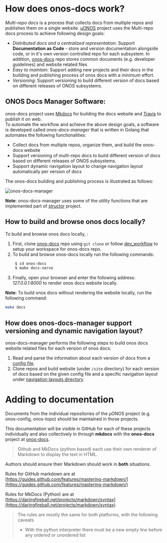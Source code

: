 # How does onos-docs work? 
*Multi-repo docs* is a process that collects docs from multiple repos and publishes them on a single website. 
[µONOS](https://github.com/onosproject) project uses the Multi-repo docs process to achieve following design goals:

- *Distributed docs and a centralized representation*: Support **Documentation as Code** - store and version documentation alongside code, or in it's own version controlled repo for 
each subsystem. In addition, [onos-docs](https://github.com/onosproject/onos-docs) repo stores common documents (e.g. developer guidelines) and website related files
- *Easy to maintain*: Support adding new projects and their docs in the building and publishing process of onos docs with a minimum effort.
- *Versioning*: Support versioning to build different version of docs based on different releases of ONOS subsystems. 

## ONOS Docs Manager Software:
onos-docs project uses [Mkdocs] for building the docs website and [Travis] to publish it on web.  
To automate the workflow and  achieve the above design goals, 
a software is developed called *onos-docs-manager* that is written in Golang 
that automates the following functionalities:
 
- Collect docs from multiple repos, organize them, and build the onos-docs website
- Support versioning of multi-repo docs to build different version of docs based on different releases of ONOS subsystems. 
- Support dynamic navigation layout to change navigation layout automatically per version of docs

The onos-docs building and publishing process is illustrated as follows:

![onos-docs-manager](../images/onos-docs-manager.png)
 
 
 **Note**: onos-docs-manager uses some of the utility functions that are implemented part of [structor](https://github.com/containous/structor) project.
 

## How to build and browse onos docs locally?
To build and browse onos docs locally, :

1. First, clone [onos-docs] repo using `git clone` or follow [dev_workflow](dev_workflow.md) to 
setup your workspace for onos-docs repo. 
2. To build and browse onos-docs locally run the following commands:
   ```bash
    $ cd onos-docs
    $ make docs-serve
    ```
3. Finally, open your browser and enter the following address:
*127.0.0.1:8000* to render onos docs website locally. 

**Note**: To build onos docs without rendering the website locally, run the following command:
```bash
make docs
``` 

## How does onos-docs-manager support versioning and dynamic navigation layout?
onos-docs-manager performs the following steps to build onos docs website related files for 
each version of onos docs:

1. Read and parse the information about each version of 
docs from a [config file](https://github.com/onosproject/onos-docs/blob/master/docs/configs/versions.yml).
2. Clone repos and build website (under `/site` directory) for each version of docs based on the given config file and 
   a specific navigation layout under [navigation layouts directory](https://github.com/onosproject/onos-docs/blob/master/docs/configs/nav) 
   

# Adding to documentation
Documents from the individual repositories of the µONOS project (e.g. onos-config,
onos-topo) should be maintained in those projects.

This documentation will be visible in GitHub for each of these projects
individually and also collectively in through **mkdocs** with the
**onos-docs** project at [onos-docs].

> Github and MkDocs (python based) each use their own renderer of Markdown to
> display the text in HTML.

Authors should ensure their Markdown should work in **both** situations. 

Rules for GitHub markdown are at [https://guides.github.com/features/mastering-markdown/](https://guides.github.com/features/mastering-markdown/)

Rules for MkDocs (Python) are at [https://daringfireball.net/projects/markdown/syntax](https://daringfireball.net/projects/markdown/syntax)

> The rules are mostly the same for both platforms, with the following caveats
>
>   * With the python interpreter there must be a new empty line before any ordered or unordered list


[onos-docs]: https://github.com/onosproject/onos-docs
[Mkdocs]: https://www.mkdocs.org
[Travis]: https://travis-ci.org/ 